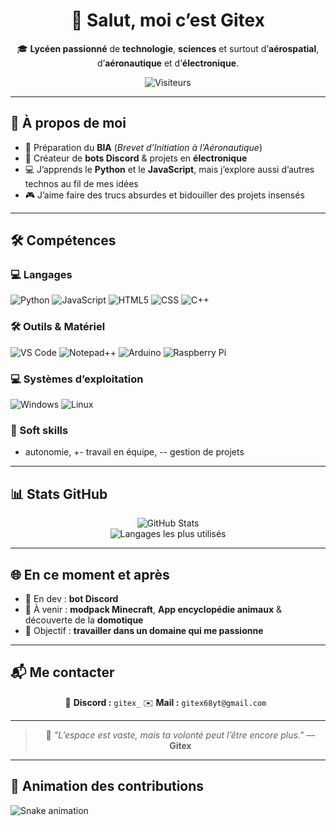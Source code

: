 <!-- Titre centré avec une bannière d'accueil -->
<div align="center">

# 👋 Salut, moi c’est **Gitex**  
🎓 **Lycéen passionné** de **technologie**, **sciences** et surtout d’**aérospatial**, d’**aéronautique** et d’**électronique**.

![Visiteurs](https://komarev.com/ghpvc/?username=gitex68&color=blueviolet&style=for-the-badge)

</div>

---

## 🧠 À propos de moi

- 🚀 Préparation du **BIA** (*Brevet d’Initiation à l’Aéronautique*)  
- 🤖 Créateur de **bots Discord** & projets en **électronique**  
- 💻 J’apprends le **Python** et le **JavaScript**, mais j’explore aussi d’autres technos au fil de mes idées  
- 🎮 J’aime faire des trucs absurdes et bidouiller des projets insensés  

---

## 🛠️ Compétences

### 💻 Langages

![Python](https://img.shields.io/badge/Python-3776AB?style=for-the-badge&logo=python&logoColor=white)
![JavaScript](https://img.shields.io/badge/JavaScript-F7DF1E?style=for-the-badge&logo=javascript&logoColor=black)
![HTML5](https://img.shields.io/badge/HTML5-E34F26?style=for-the-badge&logo=html5&logoColor=white)
![CSS](https://img.shields.io/badge/CSS-1572B6?style=for-the-badge&logo=css3&logoColor=white)
![C++](https://img.shields.io/badge/C%2B%2B-00599C?style=for-the-badge&logo=c%2B%2B&logoColor=white)

### 🛠️ Outils & Matériel

![VS Code](https://img.shields.io/badge/Visual_Studio_Code-007ACC?style=for-the-badge&logo=visual%20studio%20code&logoColor=white)
![Notepad++](https://img.shields.io/badge/Notepad++-90E59A?style=for-the-badge&logo=notepad%2B%2B&logoColor=black)
![Arduino](https://img.shields.io/badge/Arduino-00979D?style=for-the-badge&logo=arduino&logoColor=white)
![Raspberry Pi](https://img.shields.io/badge/Raspberry%20Pi-A22846?style=for-the-badge&logo=raspberrypi&logoColor=white)

### 💻 Systèmes d’exploitation

![Windows](https://img.shields.io/badge/Windows-0078D6?style=for-the-badge&logo=windows&logoColor=white)
![Linux](https://img.shields.io/badge/Linux-FCC624?style=for-the-badge&logo=linux&logoColor=black)

### 🧩 Soft skills
+ autonomie, +- travail en équipe, -- gestion de projets

---

## 📊 Stats GitHub

<div align="center">

![GitHub Stats](https://github-readme-stats.vercel.app/api?username=gitex68&show_icons=true&theme=tokyonight)  
![Langages les plus utilisés](https://github-readme-stats.vercel.app/api/top-langs/?username=gitex68&layout=compact&theme=tokyonight)

</div>

---

## 🌐 En ce moment et après

- 🔧 En dev : **bot Discord**  
- 🧪 À venir : **modpack Minecraft**, **App encyclopédie animaux** & découverte de la **domotique**  
- 📡 Objectif : **travailler dans un domaine qui me passionne**  

---

## 📬 Me contacter

<div align="center">

💬 **Discord :** `gitex_`
✉️ **Mail :** `gitex68yt@gmail.com `

</div>

---

<div align="center">

> 🚀 *"L’espace est vaste, mais ta volonté peut l’être encore plus."* — **Gitex**

</div>

---

## 🐍 Animation des contributions
![Snake animation](https://github.com/gitex68/gitex68/blob/output/github-contribution-grid-snake.svg)
